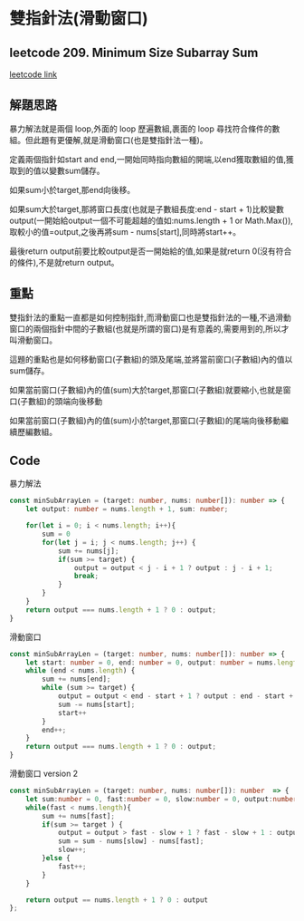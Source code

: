 # 雙指針法(滑動窗口)

## leetcode 209. Minimum Size Subarray Sum

[leetcode link](https://leetcode.com/problems/minimum-size-subarray-sum/)

## 解題思路

暴力解法就是兩個 loop,外面的 loop 歷遍數組,裹面的 loop 尋找符合條件的數組。但此題有更優解,就是滑動窗口(也是雙指針法一種)。

定義兩個指針如start and end,一開始同時指向數組的開端,以end獲取數組的值,獲取到的值以變數sum儲存。

如果sum小於target,那end向後移。

如果sum大於target,那將窗口長度(也就是子數組長度:end - start + 1)比較變數output(一開始給output一個不可能超越的值如:nums.length + 1 or Math.Max()),取較小的值=output,之後再將sum - nums[start],同時將start++。

最後return output前要比較output是否一開始給的值,如果是就return 0(沒有符合的條件),不是就return output。

## 重點

雙指針法的重點一直都是如何控制指針,而滑動窗口也是雙指針法的一種,不過滑動窗口的兩個指針中間的子數組(也就是所謂的窗口)是有意義的,需要用到的,所以才叫滑動窗口。

這題的重點也是如何移動窗口(子數組)的頭及尾端,並將當前窗口(子數組)內的值以sum儲存。

如果當前窗口(子數組)內的值(sum)大於target,那窗口(子數組)就要縮小,也就是窗口(子數組)的頭端向後移動

如果當前窗口(子數組)內的值(sum)小於target,那窗口(子數組)的尾端向後移動繼續歷編數組。

## Code

暴力解法
```typescript
const minSubArrayLen = (target: number, nums: number[]): number => {
    let output: number = nums.length + 1, sum: number;

    for(let i = 0; i < nums.length; i++){
        sum = 0
        for(let j = i; j < nums.length; j++) {
            sum += nums[j];
            if(sum >= target) {
                output = output < j - i + 1 ? output : j - i + 1;
                break;
            }
        }
    }
    return output === nums.length + 1 ? 0 : output;
}
```

滑動窗口
```typescript
const minSubArrayLen = (target: number, nums: number[]): number => {
    let start: number = 0, end: number = 0, output: number = nums.length + 1, sum: number = 0;
    while (end < nums.length) {
        sum += nums[end];
        while (sum >= target) {
            output = output < end - start + 1 ? output : end - start + 1
            sum -= nums[start];
            start++
        }
        end++;
    }
    return output === nums.length + 1 ? 0 : output;
}
```
滑動窗口 version 2
```typescript
const minSubArrayLen = (target: number, nums: number[]): number  => {
    let sum:number = 0, fast:number = 0, slow:number = 0, output:number = nums.length + 1;
    while(fast < nums.length){
        sum += nums[fast];
        if(sum >= target ) {            
            output = output > fast - slow + 1 ? fast - slow + 1 : output
            sum = sum - nums[slow] - nums[fast];
            slow++;
        }else {
            fast++;
        }
    }

    return output == nums.length + 1 ? 0 : output
};
```
